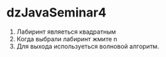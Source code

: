 # dzJavaSeminar4
1. Лабиринт являеться квадратным
2. Когда выбрали лабиринт жмите n
3. Для выхода используеться волновой алгоритм.
